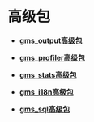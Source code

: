 # 高级包

- **[gms_output高级包](gms_output工具包.md)**

- **[gms_profiler高级包](gms_profiler高级包.md)**  

- **[gms_stats高级包](gms_stats高级包.md)**  

- **[gms_i18n高级包](gms_i18n高级包.md)**  

- **[gms_sql高级包](gms_sql高级包.md)**
